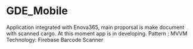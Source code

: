 # GDE_Mobile
Application integrated with Enova365, main proporsal is make document with scanned cargo. At this moment app is in developing.
Pattern : MVVM
Technology: Firebase Barcode Scanner
